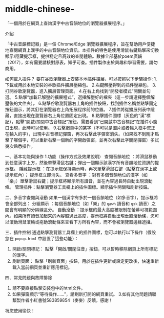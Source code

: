 # middle-chinese-
「一個用於在網頁上查詢漢字中古音韻地位的瀏覽器擴展程序。」

介紹

「中古音韻標記器」是一個 Chrome/Edge 瀏覽器擴展程序，旨在幫助用戶便捷地查閱網頁上漢字的中古音韻地位資訊。本插件的特色是使用滑鼠右鍵點擊來切換顯示/隱藏提示框，提供穩定且高效的查閱體驗。數據全部基於poem廣韻（2017），如有需要請核對原表，知乎可查。插件製作出於興趣和學習需要，請勿商用。

如何載入插件？
要在谷歌瀏覽器上安裝本地插件擴展，可以按照以下步驟操作:
1.下載或用於本地安裝的谷歌插件擴展壓縮包。
2.右鍵解壓得到的插件壓縮包。
3.打開谷歌瀏覽器，進入擴展管理頁面。
4.在右上角找到“開發者模式”開關並勾選。
5.點擊“加載已解壓的擴展程式”，選擇解壓好的檔夾（這一步請選擇整個解壓後的文件夾）。
6.點擊谷歌瀏覽器右上角的插件按鈕，找到插件名稱並點擊固定按鈕圖示，將其釘在瀏覽器右上角拓展程序前的位置。
7.插件將從擴展列表中隱藏，直接出現在瀏覽器右上角位置固定出現。
8.點擊插件圖標（灰色的“漢”標記），點擊“開啟/關閉中古音標記”按鈕，需要看到“已開啟中古音標記”在插件小窗口出現，此時可以使用。
9.右擊網頁中的某字（不可以是圖片或者輸入框中您正在輸入的字），出現中古音標記彈窗，再次右擊此字彈窗消失。（如果找不到剛才點擊了哪個字，可以重新右擊一個新的字開啟彈窗，並再次右擊此字關閉彈窗）多試幾次熟悉操作。

一、基本功能與操作
1.功能（操作方式及效果說明）
查閱音韻地位 ：將滑鼠移動到任意漢字上方，然後單擊滑鼠右鍵；彈出一個顯示該漢字所有音韻地位資訊的提示框。 
隱藏提示框 ：在提示框保持顯示時，再次單擊滑鼠右鍵（點擊在漢字上或提示框內）； 提示框立即消失。 
查看多音字 ：對有多個音韻地位的漢字（如「樂」）單擊滑鼠右鍵；提示框將顯示所有讀音，並在內容過長時自動出現滾動條。
管理插件：點擊瀏覽器工具欄上的插件圖標。顯示插件開關和刷新按鈕。

二、多音字查閱與滾動
如果一個漢字有多於一個音韻地位（如多音字），提示框將會全部列出：
 分組顯示 ：每個音韻地位（如「樂」的 `ŋæwh` 讀音和 `ŋɔk` 讀音）之間會有明顯的分隔線區分。
 自動滾動 ：提示框的最大高度被限制在螢幕可視範圍內。如果所有讀音加起來的內容超過此高度，提示框將自動出現垂直滾動條，您可以滾動滑鼠滾輪或拖動滾動條來查看下方所有內容，而不會被瀏覽器邊緣遮擋。

三、插件控制
通過點擊瀏覽器工具欄上的插件圖標，您可以執行以下操作（假設您在 `popup.html` 中設置了這些功能）：
1.  開啟/關閉標記： 點擊「開啟/關閉注音」按鈕，可以暫時移除網頁上所有標記的漢字。
2.  刷新頁面： 點擊「刷新頁面」按鈕，用於在插件更新或設定更改後，快速重新載入當前網頁並重新應用標記。

四、常見問題與故障排除
1. 請不要直接點擊安裝包中的html文件。
2. 如果彈窗顯示“等待操作……”，請刷新打開的網頁重試。
3.如有其他問題請聯繫製作者小紅書號583859854（麥麥）反饋。感謝！

祝您使用愉快！
